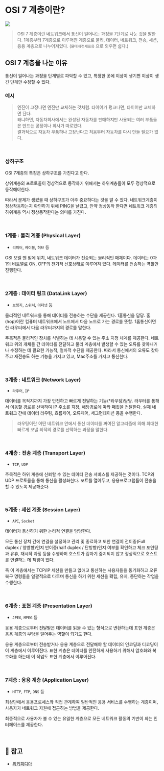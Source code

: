 # OSI 7 계층이란?
<img src="https://github.com/wijoonwu/Welsh-Corgi-Study/blob/main/static/img/osi7.jpg?raw=true">

> OSI 7 계층이란 네트워크에서 통신이 일어나는 과정을 7단계로 나눈 것을 말한다.
1계층부터 7계층으로 이루어진 계층으로 물리, 데이터, 네트워크, 전송, 세션, 응용 계층으로 나누어져있다. (`물데네전세표응` 으로 외우면 쉽다.)

## OSI 7 계층을 나눈 이유

통신이 일어나는 과정을 단계별로 파악할 수 있고, 특정한 곳에 이상이 생기면 이상이 생긴 단계만 수정할 수 있다.

### 예시

> 엔진이 고장나면 엔진만 교체하는 것처럼. 타이어가 펑크나면, 타이어만 교체하면 된다. <br>
> 왜냐하면, 자동차회사에서는 완성된 자동차를 판매하지만 사용되는 여러 부품들은 만드는 공정이나 회사가 따로있다. <br>
> 결과적으로 자동차 부품하나 고장난다고 처음부터 자동차를 다시 만들 필요가 없다.

<br>


### 상하구조
OSI 7계층의 특징은 상하구조를 가진다고 한다.

상위계층의 프로토콜이 정상적으로 동작하기 위해서는 하위계층들이 모두 정상적으로 동작해야한다.

따라서 문제가 생겼을 때 상하구조가 아주 중요하다는 것을 알 수 있다.
네트워크계층이 정상작동하는지 확인하기 위해 PING을 날렸고, 만약 정상동작 한다면 네트워크 계층의 하위계층 역시 정상동작한다는 의미를 가진다.

<br>

### 1계층 : 물리 계층 (Physical Layer)
- `리피터`, `케이블`, `허브` 등

OSI 모델 맨 밑에 위치, 네트워크 데이터가 전송되는 물리적인 매체이다.
데이터는 0과 1의 비트열로 ON, OFF의 전기적 신호상태로 이루어져 있다.
데이터를 전송하는 역할만 진행한다.

<br>

### 2계층 : 데이터 링크 (DataLink Layer)
- `브릿지`, `스위치`, `이더넷` 등

물리적인 네트워크를 통해 데이터를 전송하는 수단을 제공한다. 1홉통신을 담당. 홉(hop)이란 컴퓨터 네트워크에서 노드에서 다음 노드로 가는 경로를 뜻함.
1홉통신이면 한 라우터에서 다음 라우터까지의 경로를 말한다.

주목적은 물리적인 장치를 식별하는 데 사용할 수 있는 주소 지정 체계를 제공한다.
네트워크 위의 개체들 간 데이터를 전달하고 물리 계층에서 발생할 수 있는 오류를 찾아내거나 수정하는 데 필요한 기능적, 절차적 수단을 제공한다.
따라서 통신에서의 오류도 찾아주고 재전송도 하는 기능을 가지고 있고, Mac주소를 가지고 통신한다.

<br>

### 3계층 : 네트워크 (Network Layer)
- `라우터`, `IP`

데이터를 목적지까지 가장 안전하고 빠르게 전달하는 기능(*라우팅)담당.
라우터를 통해서 이동할 경로를 선택하여 IP 주소를 지정, 해당경로에 따라 패킷을 전달한다.
실제 네트워크 간에 데이터 라우팅, 흐름제어, 오류제어, 세그먼테이션 등을 수행한다.

> 라우팅이란 어떤 네트워크 안에서 통신 데이터를 짜여진 알고리즘에 의해 최대한 빠르게 보낼 최적의 경로를 선택하는 과정을 말한다.

<br>

### 4계층 : 전송 계층 (Transport Layer)
- `TCP`, `UDP`

주목적은 하위 계층에 신뢰할 수 있는 데이터 전송 서비스를 제공하는 것이다.
TCP와 UDP 프로토콜을 통해 통신을 활성화한다. 포트를 열어두고, 응용프로그램들이 전송을 할 수 있도록 제공해준다.

<br>

### 5계층 : 세션 계층 (Session Layer)
- `API`, `Socket`

데이터가 통신하기 위한 논리적 연결을 담당한다.

모든 통신 장치 간에 연결을 설정하고 관리 및 종료하고 또한 연결이 전이중(Full duplex / 양방향)인지 반이중(half duplex / 단방향)인지 여부를 확인하고 체크 포인팅과 유휴, 재시작 과정 등을 수행하며 호스트가 갑자기 중지되지 않고 정상적으로 호스트를 연결하는 데 책임이 있다. 

즉 이 계층에서는 TCP/IP 세션을 만들고 없애고 통신하는 사용자들을 동기화하고 오류 복구 명령들을 일괄적으로 다루며 통신을 하기 위한 세션을 확립, 유지, 중단하는 작업을 수행한다.


<br>

### 6계층 : 표현 계층 (Presentation Layer)
- `JPEG`, `MPEG` 등

응용 계층으로부터 전달받은 데이터를 읽을 수 있는 형식으로 변환하는데 표현 계층은 응용 계층의 부담을 덜어주는 역할이 되기도 한다.

응용 계층으로부터 전송받거나 응용 계층으로 전달해야 할 데이터의 인코딩과 디코딩이 이 계층에서 이루어진다.
표현 계층은 데이터를 안전하게 사용하기 위해서 암호화와 복호화를 하는데 이 작업도 표현 계층에서 이루어진다.

<br>

### 7계층 : 응용 계층 (Application Layer)
- `HTTP`, `FTP`, `DNS` 등

최상단에서 응용프로세스와 직접 관계하여 일반적인 응용 서비스를 수행하는 계층이며, 사용자가 네트워크 자원에 접근하는 방법을 제공한다.

최종적으로 사용자가 볼 수 있는 유일한 계층으로 모든 네트워크 활동의 기반이 되는 인터페이스를 제공한다.


<br>


## 👀 참고
- [위키피디아](http://wiki.hash.kr/index.php/OSI_7_%EA%B3%84%EC%B8%B5https://github.com/gyoogle/tech-interview-for-developer/blob/master/Computer%20Science/Network/OSI%207%20%EA%B3%84%EC%B8%B5.md)

